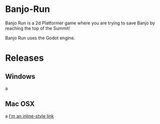 # Banjo-Run
Banjo Run is a 2d Platformer game where you are trying to save Banjo by reaching the top of the Summit!

Banjo Run uses the Godot engine.

# Releases
## Windows 
a
## Mac OSX
a
[I'm an inline-style link](https://www.google.com)
